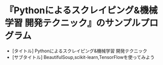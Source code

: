 # 『Pythonによるスクレイピング&amp;機械学習 開発テクニック』のサンプルプログラム

- [タイトル] Pythonによるスクレイピング&amp;機械学習 開発テクニック
- [サブタイトル] BeautifulSoup,scikit-learn,TensorFlowを使ってみよう

